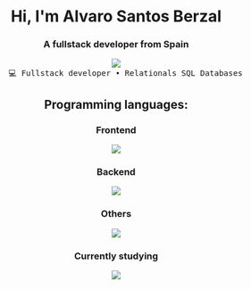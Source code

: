 <div align="center">
<h1 align="center">Hi, I'm Alvaro Santos Berzal</h1>
<h3 align="center">A fullstack developer from Spain</h3><pre>
<img src="https://media.tenor.com/H-JKK4hBYwQAAAAM/anime-eating.gif">
    💻 Fullstack developer • Relationals SQL Databases
</pre>

<h2>Programming languages:</h2>
<h3>Frontend</h3>
  <a>
    <img src="https://skillicons.dev/icons?i=html,css,javascript,typescript,angular,threejs" />
  </a>
  <h3>Backend</h3>
  <a>
    <img src="https://skillicons.dev/icons?i=java,spring,mysql,postgres" />
  </a>
  <h3>Others</h3>
  <a>
    <img src="https://skillicons.dev/icons?i=linux,bash,git" />
  </a>
  <h3>Currently studying</h3>
  <a>
    <img src="https://skillicons.dev/icons?i=react,nodejs,mongo,cpp" />
  </a>
</p>
</div>
